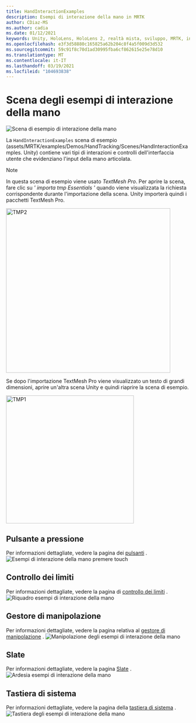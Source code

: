 ```yaml
---
title: HandInteractionExamples
description: Esempi di interazione della mano in MRTK
author: CDiaz-MS
ms.author: cadia
ms.date: 01/12/2021
keywords: Unity, HoloLens, HoloLens 2, realtà mista, sviluppo, MRTK, interazioni Hand, controllo dei limiti, pulsanti stampabili,
ms.openlocfilehash: e3f3d58880c165825a62b204c8f4a5f009d3d532
ms.sourcegitcommit: 59c91f8c70d1ad30995fba6cf862615e25e78d10
ms.translationtype: MT
ms.contentlocale: it-IT
ms.lasthandoff: 03/19/2021
ms.locfileid: "104693838"
---
```

# <a name="hand-interaction-examples-scene"></a>Scena degli esempi di interazione della mano

![Scena di esempio di interazione della mano](../images/MRTK_Examples.png)

La `HandInteractionExamples` scena di esempio (assets/MRTK/examples/Demos/HandTracking/Scenes/HandInteractionExamples. Unity) contiene vari tipi di interazioni e controlli dell'interfaccia utente che evidenziano l'input della mano articolata.

> [!NOTE]
> In questa scena di esempio viene usato *TextMesh Pro*. Per aprire la scena, fare clic su *' importa tmp Essentials '* quando viene visualizzata la richiesta corrispondente durante l'importazione della scena. Unity importerà quindi i pacchetti TextMesh Pro.

<img src="../images/hand-interaction-examples/MRTK_Examples_TMP2.png" width="450" alt="TMP2">

Se dopo l'importazione TextMesh Pro viene visualizzato un testo di grandi dimensioni, aprire un'altra scena Unity e quindi riaprire la scena di esempio.

<img src="../images/hand-interaction-examples/MRTK_Examples_TMP1.png" width="350" alt="TMP1">

## <a name="pressable-button"></a>Pulsante a pressione

Per informazioni dettagliate, vedere la pagina dei [pulsanti](../ux-building-blocks/Button.md) .
![Esempi di interazione della mano premere touch](../images/hand-interaction-examples/MRTK_Examples_PressTouch.png)

## <a name="bounds-control"></a>Controllo dei limiti

Per informazioni dettagliate, vedere la pagina di [controllo dei limiti](../ux-building-blocks/BoundsControl.md) .
![Riquadro esempi di interazione della mano](../images/hand-interaction-examples/MRTK_Examples_BoundingBox.png)

## <a name="manipulation-handler"></a>Gestore di manipolazione

Per informazioni dettagliate, vedere la pagina relativa al [gestore di manipolazione](../ux-building-blocks/ManipulationHandler.md) .
![Manipolazione degli esempi di interazione della mano](../images/hand-interaction-examples/MRTK_Examples_Manipulation.png)

## <a name="slate"></a>Slate

Per informazioni dettagliate, vedere la pagina [Slate](../ux-building-blocks/Slate.md) .
![Ardesia esempi di interazione della mano](../images/hand-interaction-examples/MRTK_Examples_Slate.png)

## <a name="system-keyboard"></a>Tastiera di sistema

Per informazioni dettagliate, vedere la pagina della [tastiera di sistema](../ux-building-blocks/SystemKeyboard.md) .
![Tastiera degli esempi di interazione della mano](../images/hand-interaction-examples/MRTK_Examples_Keyboard.png)
